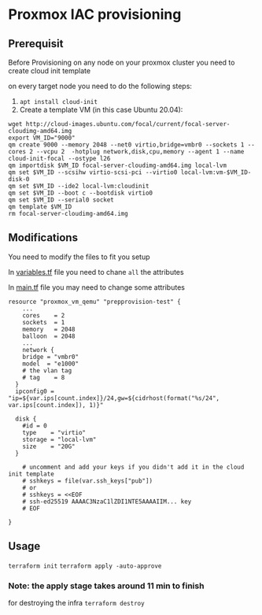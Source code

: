 # Proxmox IAC provisioning

## Prerequisit

Before Provisioning on any node on your proxmox cluster you need to create cloud init template

on every target node you need to do the following steps:

1. `apt install cloud-init`
2. Create a template VM (in this case Ubuntu 20.04):

```
wget http://cloud-images.ubuntu.com/focal/current/focal-server-cloudimg-amd64.img
export VM_ID="9000"
qm create 9000 --memory 2048 --net0 virtio,bridge=vmbr0 --sockets 1 --cores 2 --vcpu 2  -hotplug network,disk,cpu,memory --agent 1 --name cloud-init-focal --ostype l26
qm importdisk $VM_ID focal-server-cloudimg-amd64.img local-lvm
qm set $VM_ID --scsihw virtio-scsi-pci --virtio0 local-lvm:vm-$VM_ID-disk-0
qm set $VM_ID --ide2 local-lvm:cloudinit
qm set $VM_ID --boot c --bootdisk virtio0
qm set $VM_ID --serial0 socket
qm template $VM_ID
rm focal-server-cloudimg-amd64.img
```

## Modifications

You need to modify the files to fit you setup

In [variables.tf](./variables.tf) file you need to chane `all` the attributes

In [main.tf](./main.tf) file you may need to change some attributes

```
resource "proxmox_vm_qemu" "prepprovision-test" {
    ...
    cores    = 2
    sockets  = 1
    memory   = 2048
    balloon  = 2048
    ...
    network {
    bridge = "vmbr0"
    model  = "e1000"
    # the vlan tag
    # tag    = 8
  }
  ipconfig0 = "ip=${var.ips[count.index]}/24,gw=${cidrhost(format("%s/24", var.ips[count.index]), 1)}"

  disk {
    #id = 0
    type    = "virtio"
    storage = "local-lvm"
    size    = "20G"
  }

    # uncomment and add your keys if you didn't add it in the cloud init template
    # sshkeys = file(var.ssh_keys["pub"])
    # or
    # sshkeys = <<EOF
    # ssh-ed25519 AAAAC3NzaC1lZDI1NTE5AAAAIIM... key
    # EOF

}
```
## Usage
` terraform init `
` terraform apply -auto-approve `
### Note: the apply stage takes around 11 min to finish
for destroying the infra 
 ` terraform destroy `
